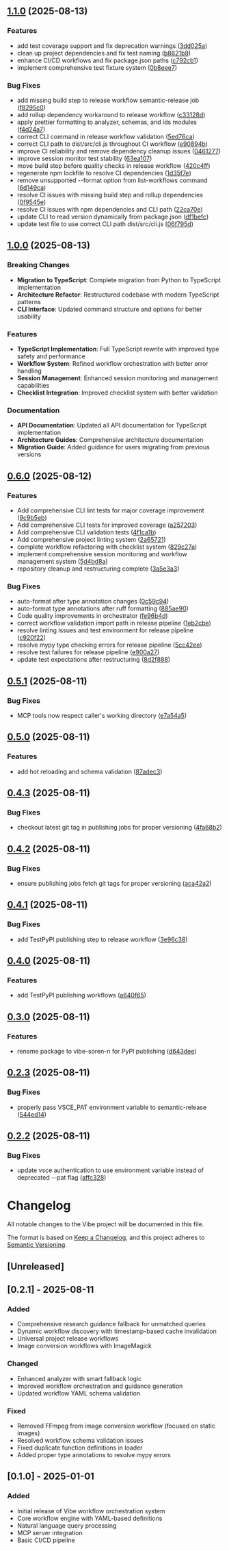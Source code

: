 ## [1.1.0](https://github.com/soren-n/vibe-mcp/compare/v1.0.0...v1.1.0) (2025-08-13)

### Features

- add test coverage support and fix deprecation warnings ([3dd025a](https://github.com/soren-n/vibe-mcp/commit/3dd025a4315eb215cb16d5839b9bec0fa905db95))
- clean up project dependencies and fix test naming ([b8621b9](https://github.com/soren-n/vibe-mcp/commit/b8621b93010c0769ff3e8efd7c0b44ddd97b5493))
- enhance CI/CD workflows and fix package.json paths ([c792cb1](https://github.com/soren-n/vibe-mcp/commit/c792cb178a4fab58cad1204bf277787619d8a30b))
- implement comprehensive test fixture system ([0b8eee7](https://github.com/soren-n/vibe-mcp/commit/0b8eee7023f1244fce32afa4e4a25df33dabefac))

### Bug Fixes

- add missing build step to release workflow semantic-release job ([f8295c0](https://github.com/soren-n/vibe-mcp/commit/f8295c0da37cf640da26f42558a0fd2d856fc304))
- add rollup dependency workaround to release workflow ([c33128d](https://github.com/soren-n/vibe-mcp/commit/c33128d68d0293c439869aaa9a550fc07d3643ca))
- apply prettier formatting to analyzer, schemas, and ids modules ([f4d24a7](https://github.com/soren-n/vibe-mcp/commit/f4d24a70bb657f67d271de459d5376d0f2cd203e))
- correct CLI command in release workflow validation ([5ed76ca](https://github.com/soren-n/vibe-mcp/commit/5ed76ca4a220e977b8f82e03f7c82ec8597e1042))
- correct CLI path to dist/src/cli.js throughout CI workflow ([e90894b](https://github.com/soren-n/vibe-mcp/commit/e90894bf62fd6f8684cc3f4b64371010296695d7))
- improve CI reliability and remove dependency cleanup issues ([0461277](https://github.com/soren-n/vibe-mcp/commit/046127774f60b9283cd22bef8a8943d6d03947f7))
- improve session monitor test stability ([63ea107](https://github.com/soren-n/vibe-mcp/commit/63ea1070c17bbd4fde9fcb48f732d7bb3ad74aba))
- move build step before quality checks in release workflow ([420c4ff](https://github.com/soren-n/vibe-mcp/commit/420c4ffe6ec52c8688f1985300d93ba00d46f0ca))
- regenerate npm lockfile to resolve CI dependencies ([1d35f7e](https://github.com/soren-n/vibe-mcp/commit/1d35f7e66c09bc2eb83a740ff794e5f5ff99b1cd))
- remove unsupported --format option from list-workflows command ([6d149ca](https://github.com/soren-n/vibe-mcp/commit/6d149ca0cc3d52e8d1727a7378509eaf7c216f86))
- resolve CI issues with missing build step and rollup dependencies ([0f9545e](https://github.com/soren-n/vibe-mcp/commit/0f9545e6196fb962bc0104aca5c32976b7667769))
- resolve CI issues with npm dependencies and CLI path ([22ca70e](https://github.com/soren-n/vibe-mcp/commit/22ca70ec37adb4addf07f9c9a0d00eabc1b6f1bf))
- update CLI to read version dynamically from package.json ([df1befc](https://github.com/soren-n/vibe-mcp/commit/df1befcc1d55ab446b949be68fd1ea9ffa837b14))
- update test file to use correct CLI path dist/src/cli.js ([06f795d](https://github.com/soren-n/vibe-mcp/commit/06f795dfd205b1e051cebd48a8f01efa8349ab9a))

## [1.0.0](https://github.com/soren-n/vibe/compare/v0.6.0...v1.0.0) (2025-08-13)

### Breaking Changes

- **Migration to TypeScript**: Complete migration from Python to TypeScript implementation
- **Architecture Refactor**: Restructured codebase with modern TypeScript patterns
- **CLI Interface**: Updated command structure and options for better usability

### Features

- **TypeScript Implementation**: Full TypeScript rewrite with improved type safety and performance
- **Workflow System**: Refined workflow orchestration with better error handling
- **Session Management**: Enhanced session monitoring and management capabilities
- **Checklist Integration**: Improved checklist system with better validation

### Documentation

- **API Documentation**: Updated all API documentation for TypeScript implementation
- **Architecture Guides**: Comprehensive architecture documentation
- **Migration Guide**: Added guidance for users migrating from previous versions

## [0.6.0](https://github.com/soren-n/vibe/compare/v0.5.1...v0.6.0) (2025-08-12)

### Features

- Add comprehensive CLI lint tests for major coverage improvement ([9c9b5eb](https://github.com/soren-n/vibe/commit/9c9b5eba865742f45d75b7fa0e38de6fc6a06a05))
- Add comprehensive CLI tests for improved coverage ([a257203](https://github.com/soren-n/vibe/commit/a257203c0f07ed7611308d9f1d1e46d72b9f22a3))
- Add comprehensive CLI validation tests ([4f1ca1b](https://github.com/soren-n/vibe/commit/4f1ca1b00b8b05fd0e76db82b4a122ca2e7f8d31))
- Add comprehensive project linting system ([2a65721](https://github.com/soren-n/vibe/commit/2a65721145d7b8d9698fae4261329ec1d10ba8bc))
- complete workflow refactoring with checklist system ([829c27a](https://github.com/soren-n/vibe/commit/829c27a541e9bc9e87398678b01ec6ab05011578))
- implement comprehensive session monitoring and workflow management system ([5d4bd8a](https://github.com/soren-n/vibe/commit/5d4bd8a8afc02f8b249b0931f43731dee53d70d9))
- repository cleanup and restructuring complete ([3a5e3a3](https://github.com/soren-n/vibe/commit/3a5e3a33656ebbd9f5811be35a791fe74e6adfd1))

### Bug Fixes

- auto-format after type annotation changes ([0c59c94](https://github.com/soren-n/vibe/commit/0c59c941cc2f9b73a9287db817297e0f2185044c))
- auto-format type annotations after ruff formatting ([885ae90](https://github.com/soren-n/vibe/commit/885ae9023acc1305ed0758f8b909b22dfbe6660a))
- Code quality improvements in orchestrator ([fe96b4d](https://github.com/soren-n/vibe/commit/fe96b4de6b79753d51630db912d85dbdef7e5f97))
- correct workflow validation import path in release pipeline ([1eb2cbe](https://github.com/soren-n/vibe/commit/1eb2cbe5e302305ef9e21449ca4478ba51c6220f))
- resolve linting issues and test environment for release pipeline ([c920f22](https://github.com/soren-n/vibe/commit/c920f221cc7f1e12bbf21b7b9bc5ae930dacf015))
- resolve mypy type checking errors for release pipeline ([5cc42ee](https://github.com/soren-n/vibe/commit/5cc42eed9fb81f4a7f63ffb219318ce086ddedb4))
- resolve test failures for release pipeline ([e900a27](https://github.com/soren-n/vibe/commit/e900a27c8436a85ce4a5392083f960cb34e97484))
- update test expectations after restructuring ([8d2f888](https://github.com/soren-n/vibe/commit/8d2f888aa5931ee46d155e93f7c1dadea89559a4))

## [0.5.1](https://github.com/soren-n/vibe/compare/v0.5.0...v0.5.1) (2025-08-11)

### Bug Fixes

- MCP tools now respect caller's working directory ([e7a54a5](https://github.com/soren-n/vibe/commit/e7a54a58df3504e7dfaed2c2911165bffa10f3b2))

## [0.5.0](https://github.com/soren-n/vibe/compare/v0.4.3...v0.5.0) (2025-08-11)

### Features

- add hot reloading and schema validation ([87adec3](https://github.com/soren-n/vibe/commit/87adec31bf7f50db3e5f40fb24cb6c678115f2c8))

## [0.4.3](https://github.com/soren-n/vibe/compare/v0.4.2...v0.4.3) (2025-08-11)

### Bug Fixes

- checkout latest git tag in publishing jobs for proper versioning ([4fa68b2](https://github.com/soren-n/vibe/commit/4fa68b213202bf0d626a23369a95b63b117376eb))

## [0.4.2](https://github.com/soren-n/vibe/compare/v0.4.1...v0.4.2) (2025-08-11)

### Bug Fixes

- ensure publishing jobs fetch git tags for proper versioning ([aca42a2](https://github.com/soren-n/vibe/commit/aca42a2e407aeeb9a6f4a664500685da686a34a5))

## [0.4.1](https://github.com/soren-n/vibe/compare/v0.4.0...v0.4.1) (2025-08-11)

### Bug Fixes

- add TestPyPI publishing step to release workflow ([3e96c38](https://github.com/soren-n/vibe/commit/3e96c38db69c60fc9fdddcc2a4961fbffac873ba))

## [0.4.0](https://github.com/soren-n/vibe/compare/v0.3.0...v0.4.0) (2025-08-11)

### Features

- add TestPyPI publishing workflows ([a640f65](https://github.com/soren-n/vibe/commit/a640f65ae7d2e527c36c337cb39318db080ce54d))

## [0.3.0](https://github.com/soren-n/vibe/compare/v0.2.3...v0.3.0) (2025-08-11)

### Features

- rename package to vibe-soren-n for PyPI publishing ([d643dee](https://github.com/soren-n/vibe/commit/d643deec88a40c5a8ac9121284847496de4336f7))

## [0.2.3](https://github.com/soren-n/vibe/compare/v0.2.2...v0.2.3) (2025-08-11)

### Bug Fixes

- properly pass VSCE_PAT environment variable to semantic-release ([544ed14](https://github.com/soren-n/vibe/commit/544ed14ad210d2857b2eeed71bd0d525d85664e6))

## [0.2.2](https://github.com/soren-n/vibe/compare/v0.2.1...v0.2.2) (2025-08-11)

### Bug Fixes

- update vsce authentication to use environment variable instead of deprecated --pat flag ([affc328](https://github.com/soren-n/vibe/commit/affc328e647ddcdb89c55d6327961fcf384b3176))

# Changelog

All notable changes to the Vibe project will be documented in this file.

The format is based on [Keep a Changelog](https://keepachangelog.com/en/1.0.0/),
and this project adheres to [Semantic Versioning](https://semver.org/spec/v2.0.0.html).

## [Unreleased]

## [0.2.1] - 2025-08-11

### Added

- Comprehensive research guidance fallback for unmatched queries
- Dynamic workflow discovery with timestamp-based cache invalidation
- Universal project release workflows
- Image conversion workflows with ImageMagick

### Changed

- Enhanced analyzer with smart fallback logic
- Improved workflow orchestration and guidance generation
- Updated workflow YAML schema validation

### Fixed

- Removed FFmpeg from image conversion workflow (focused on static images)
- Resolved workflow schema validation issues
- Fixed duplicate function definitions in loader
- Added proper type annotations to resolve mypy errors

## [0.1.0] - 2025-01-01

### Added

- Initial release of Vibe workflow orchestration system
- Core workflow engine with YAML-based definitions
- Natural language query processing
- MCP server integration
- Basic CI/CD pipeline

